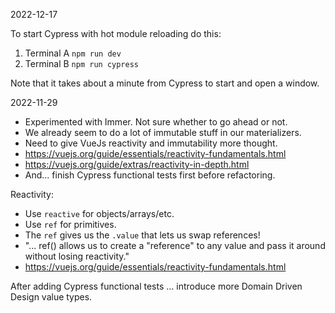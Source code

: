 2022-12-17

To start Cypress with hot module reloading do this:

1. Terminal A `npm run dev`
2. Terminal B `npm run cypress`

Note that it takes about a minute from Cypress to start and open a window.

2022-11-29

- Experimented with Immer. Not sure whether to go ahead or not.
- We already seem to do a lot of immutable stuff in our materializers.
- Need to give VueJs reactivity and immutability more thought.
- https://vuejs.org/guide/essentials/reactivity-fundamentals.html
- https://vuejs.org/guide/extras/reactivity-in-depth.html
- And... finish Cypress functional tests first before refactoring.

Reactivity:

- Use `reactive` for objects/arrays/etc.
- Use `ref` for primitives.
- The `ref` gives us the `.value` that lets us swap references!
- "... ref() allows us to create a "reference" to any value and pass it around without losing reactivity."
- https://vuejs.org/guide/essentials/reactivity-fundamentals.html

After adding Cypress functional tests
... introduce more Domain Driven Design value types.
